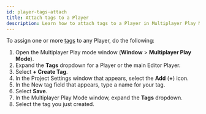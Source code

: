 ```yaml
---
id: player-tags-attach
title: Attach tags to a Player
description: Learn how to attach tags to a Player in Multiplayer Play Mode.
---
```


To assign one or more [tags](../../player-tags) to any Player, do the following:

1. Open the Multiplayer Play mode window (**Window** > **Multiplayer Play Mode**).
2. Expand the **Tags** dropdown for a Player or the main Editor Player.
3. Select **+ Create Tag**.
4. In the Project Settings window that appears, select the **Add** (**+**) icon.
5. In the New tag field that appears, type a name for your tag.
6. Select **Save**.
7. In the Multiplayer Play Mode window, expand the **Tags** dropdown.
8. Select the tag you just created.
